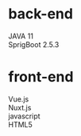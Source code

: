 # back-end<br>
JAVA 11<br>
SprigBoot 2.5.3<br>
# front-end<br>
Vue.js<br>
Nuxt.js<br>
javascript<br>
HTML5<br>

